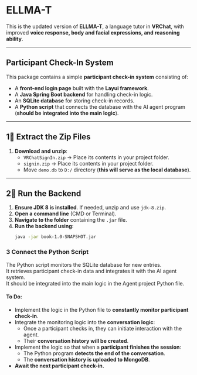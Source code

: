 # ELLMA-T

This is the updated version of **ELLMA-T**, a language tutor in **VRChat**, with improved **voice response, body and facial expressions, and reasoning ability**.

---

## Participant Check-In System

This package contains a simple **participant check-in system** consisting of:

- A **front-end login page** built with the **Layui framework**.
- A **Java Spring Boot backend** for handling check-in logic.
- An **SQLite database** for storing check-in records.
- A **Python script** that connects the database with the AI agent program (**should be integrated into the main logic**).

---

## 1📂 Extract the Zip Files

1. **Download and unzip**:
   - `VRChatSignIn.zip` → Place its contents in your project folder.
   - `signin.zip` → Place its contents in your project folder.
   - Move `demo.db` to `D:/` directory (**this will serve as the local database**).

---

## 2🚀 Run the Backend

1. **Ensure JDK 8 is installed**. If needed, unzip and use `jdk-8.zip`.
2. **Open a command line** (CMD or Terminal).
3. **Navigate to the folder** containing the `.jar` file.
4. **Run the backend using**:
   ```sh
   java -jar book-1.0-SNAPSHOT.jar


### 3️ Connect the Python Script  

The Python script monitors the SQLite database for new entries.  
It retrieves participant check-in data and integrates it with the AI agent system.  
It should be integrated into the main logic in the Agent project Python file.  

#### **To Do:**  
- Implement the logic in the Python file to **constantly monitor participant check-in**.  
- Integrate the monitoring logic into the **conversation logic**:  
  - Once a participant checks in, they can initiate interaction with the agent.  
  - Their **conversation history will be created**.  
- Implement the logic so that when a **participant finishes the session**:  
  - The Python program **detects the end of the conversation**.  
  - The **conversation history is uploaded to MongoDB**.  
- **Await the next participant check-in.**  

